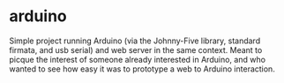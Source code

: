 arduino
=======

Simple project running Arduino (via the Johnny-Five library, standard firmata, and usb serial) and web server in the same context. Meant to picque the interest of someone already interested in Arduino, and who wanted to see how easy it was to prototype a web to Arduino interaction.
